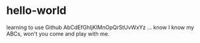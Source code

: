 hello-world
===========

learning to use Github
AbCdEfGhIjKlMnOpQrStUvWxYz ... know I know my ABCs, won't you come and play with me.
